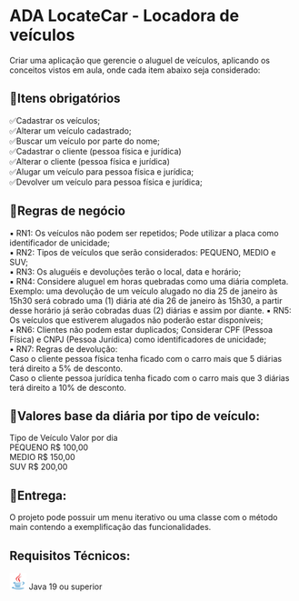 # ADA LocateCar - Locadora de veículos
Criar uma aplicação que gerencie o aluguel de veículos, aplicando os conceitos vistos em aula, onde cada item abaixo seja considerado:

## 🚩Itens obrigatórios<br>

✅Cadastrar os veículos;<br>
✅Alterar um veículo cadastrado;<br>
✅Buscar um veículo por parte do nome;<br>
✅Cadastrar o cliente (pessoa física e jurídica)<br>
✅Alterar o cliente (pessoa física e jurídica)<br>
✅Alugar um veículo para pessoa física e jurídica;<br>
✅Devolver um veículo para pessoa física e jurídica;<br>

## 🚩Regras de negócio<br>

▪️ RN1: Os veículos não podem ser repetidos; Pode utilizar a placa como identificador de unicidade;<br>
▪️ RN2: Tipos de veículos que serão considerados: PEQUENO, MEDIO e SUV;<br>
▪️ RN3: Os aluguéis e devoluções terão o local, data e horário;<br>
▪️ RN4: Considere aluguel em horas quebradas como uma diária completa. Exemplo: uma devolução de um veículo alugado no dia 25 de janeiro às 15h30 será cobrado uma (1) diária até dia 26 de janeiro às 15h30, a partir desse horário já serão cobradas duas (2) diárias e assim por diante.
▪️ RN5: Os veículos que estiverem alugados não poderão estar disponíveis;<br>
▪️ RN6: Clientes não podem estar duplicados; Considerar CPF (Pessoa Física) e CNPJ (Pessoa Jurídica) como identificadores de unicidade;<br>
▪️ RN7: Regras de devolução:<br>
Caso o cliente pessoa física tenha ficado com o carro mais que 5 diárias terá direito a 5% de desconto.<br>
Caso o cliente pessoa jurídica tenha ficado com o carro mais que 3 diárias terá direito a 10% de desconto.<br>

## 🚩Valores base da diária por tipo de veículo:<br>

Tipo de Veículo	Valor por dia<br>
PEQUENO	    R$ 100,00<br>
MEDIO	      R$ 150,00<br>
SUV	        R$ 200,00<br>


## 🚩Entrega:<br>

O projeto pode possuir um menu iterativo ou uma classe com o método main contendo a exemplificação das funcionalidades.

## Requisitos Técnicos:
<img width="30" src="https://raw.githubusercontent.com/devicons/devicon/master/icons/java/java-original.svg"> Java 19 ou superior
